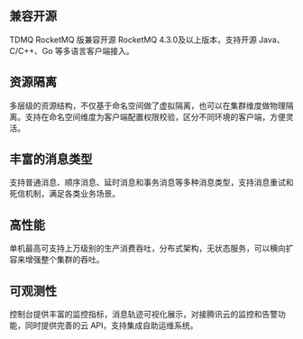## 兼容开源

TDMQ RocketMQ 版兼容开源 RocketMQ 4.3.0及以上版本，支持开源 Java、C/C++、Go 等多语言客户端接入。

## 资源隔离

多层级的资源结构，不仅基于命名空间做了虚拟隔离，也可以在集群维度做物理隔离。支持在命名空间维度为客户端配置权限校验，区分不同环境的客户端，方便灵活。

## 丰富的消息类型

支持普通消息、顺序消息、延时消息和事务消息等多种消息类型，支持消息重试和死信机制，满足各类业务场景。

## 高性能

单机最高可支持上万级别的生产消费吞吐，分布式架构，无状态服务，可以横向扩容来增强整个集群的吞吐。

## 可观测性

控制台提供丰富的监控指标，消息轨迹可视化展示，对接腾讯云的监控和告警功能，同时提供完善的云 API，支持集成自助运维系统。

